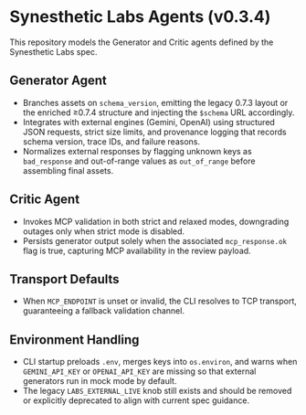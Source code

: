 # Synesthetic Labs Agents (v0.3.4)

This repository models the Generator and Critic agents defined by the Synesthetic Labs spec.

## Generator Agent
- Branches assets on `schema_version`, emitting the legacy 0.7.3 layout or the enriched ≥0.7.4 structure and injecting the `$schema` URL accordingly.
- Integrates with external engines (Gemini, OpenAI) using structured JSON requests, strict size limits, and provenance logging that records schema version, trace IDs, and failure reasons.
- Normalizes external responses by flagging unknown keys as `bad_response` and out-of-range values as `out_of_range` before assembling final assets.

## Critic Agent
- Invokes MCP validation in both strict and relaxed modes, downgrading outages only when strict mode is disabled.
- Persists generator output solely when the associated `mcp_response.ok` flag is true, capturing MCP availability in the review payload.

## Transport Defaults
- When `MCP_ENDPOINT` is unset or invalid, the CLI resolves to TCP transport, guaranteeing a fallback validation channel.

## Environment Handling
- CLI startup preloads `.env`, merges keys into `os.environ`, and warns when `GEMINI_API_KEY` or `OPENAI_API_KEY` are missing so that external generators run in mock mode by default.
- The legacy `LABS_EXTERNAL_LIVE` knob still exists and should be removed or explicitly deprecated to align with current spec guidance.
